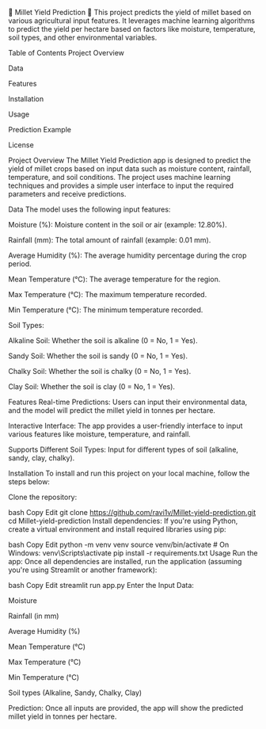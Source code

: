 🌾 Millet Yield Prediction 🌾
This project predicts the yield of millet based on various agricultural input features. It leverages machine learning algorithms to predict the yield per hectare based on factors like moisture, temperature, soil types, and other environmental variables.

Table of Contents
Project Overview

Data

Features

Installation

Usage

Prediction Example

License

Project Overview
The Millet Yield Prediction app is designed to predict the yield of millet crops based on input data such as moisture content, rainfall, temperature, and soil conditions. The project uses machine learning techniques and provides a simple user interface to input the required parameters and receive predictions.

Data
The model uses the following input features:

Moisture (%): Moisture content in the soil or air (example: 12.80%).

Rainfall (mm): The total amount of rainfall (example: 0.01 mm).

Average Humidity (%): The average humidity percentage during the crop period.

Mean Temperature (°C): The average temperature for the region.

Max Temperature (°C): The maximum temperature recorded.

Min Temperature (°C): The minimum temperature recorded.

Soil Types:

Alkaline Soil: Whether the soil is alkaline (0 = No, 1 = Yes).

Sandy Soil: Whether the soil is sandy (0 = No, 1 = Yes).

Chalky Soil: Whether the soil is chalky (0 = No, 1 = Yes).

Clay Soil: Whether the soil is clay (0 = No, 1 = Yes).

Features
Real-time Predictions: Users can input their environmental data, and the model will predict the millet yield in tonnes per hectare.

Interactive Interface: The app provides a user-friendly interface to input various features like moisture, temperature, and rainfall.

Supports Different Soil Types: Input for different types of soil (alkaline, sandy, clay, chalky).

Installation
To install and run this project on your local machine, follow the steps below:

Clone the repository:

bash
Copy
Edit
git clone https://github.com/ravi1v/Millet-yield-prediction.git
cd Millet-yield-prediction
Install dependencies: If you're using Python, create a virtual environment and install required libraries using pip:

bash
Copy
Edit
python -m venv venv
source venv/bin/activate  # On Windows: venv\Scripts\activate
pip install -r requirements.txt
Usage
Run the app: Once all dependencies are installed, run the application (assuming you're using Streamlit or another framework):

bash
Copy
Edit
streamlit run app.py
Enter the Input Data:

Moisture

Rainfall (in mm)

Average Humidity (%)

Mean Temperature (°C)

Max Temperature (°C)

Min Temperature (°C)

Soil types (Alkaline, Sandy, Chalky, Clay)

Prediction: Once all inputs are provided, the app will show the predicted millet yield in tonnes per hectare.
